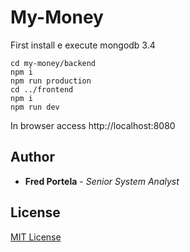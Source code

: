 # My-Money

First install e execute mongodb 3.4

```
cd my-money/backend
npm i
npm run production
cd ../frontend
npm i
npm run dev
```

In browser access http://localhost:8080

## Author

* **Fred Portela** - *Senior System Analyst*

## License

[MIT License](http://www.opensource.org/licenses/mit-license.php)


